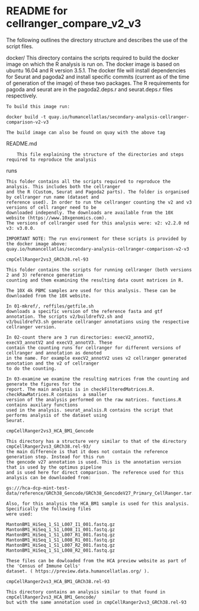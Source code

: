 # README for cellranger_compare_v2_v3

The following outlines the directory structure and describes the use of the script files.

docker/
	This directory contains the scripts required to build the docker image on which
	the R analysis is run on. The docker image is based on ubuntu 16.04 and R version 3.5.1.
	The docker file will install dependencies for Seurat and pagoda2 and install specific
	commits (current as of the time of generation of the image) of these two packages. The R
	requirements for pagoda and seurat are in the pagoda2.deps.r and seurat.deps.r files respectively.

	To build this image run:

	docker build -t quay.io/humancellatlas/secondary-analysis-cellranger-comparison-v2-v3

	The build image can also be found on quay with the above tag

README.md

        This file explaining the structure of the directories and steps required to reproduce the analysis

runs

	This folder contains all the scripts required to reproduce the analysis. This includes both the cellranger
	and the R (Custom, Seurat and Pagoda2 parts). The folder is organised by cellranger run name (dataset and
	reference used). In order to run the cellranger counting the v2 and v3 versions of cell ranger need to be
	downloaded independly. The downloads are available from the 10X website (https://www.10xgenomics.com).
	The versions of cellranger used for this analysis were: v2: v2.2.0 nd v3: v3.0.0.

	IMPORTANT NOTE: The run environment for these scripts is provided by the docker image above:
	quay.io/humancellatlas/secondary-analysis-cellranger-comparison-v2-v3

    cmpCellRanger2vs3_GRCh38.rel-93

	This folder contains the scripts for running cellranger (both versions 2 and 3) reference generation
	counting and them examining the resulting data count matrices in R.

	The 10X 4k PBMC samples are used for this analysis. These can be downloaded from the 10X website.

	In 01-mkref/, reffiles/getfile.sh
	downloads a specific version of the reference fasta and gtf annotation. The scripts v2/buildrefV2.sh and
	v3/buildrefV3.sh generate cellranger annotations using the respective cellranger version.

	In 02-count there are 3 run directories: execV2_annotV2, execV3_annotV2 and execV3_annotV3. These
	contain the counting runs for cellranger for different versions of cellranger and annotation as denoted
	in the name. For example execV2_annotV2 uses v2 cellranger generated annotation and the v2 of cellranger
	to do the counting.

	In 03-examine we examine the resulting matrices from the counting and generate the figures for the
	report. The main analysis is in checkFilteredMatrices.R. checkRawMatrices.R contains  a smaller
	version of the analysis performed on the raw matrices. functions.R contains auxilary functions
	used in the analysis. seurat_analsis.R contains the script that performs analysis of the dataset using
	Seurat.

    cmpCellRanger2vs3_HCA_BM1_Gencode

	This directory has a structure very similar to that of the directory cmpCellRanger2vs3_GRCh38.rel-93/
	the main difference is that it does not contain the reference generation step. Instead for this run
	the gencode v27 annotation is used. This is the annotation version that is used by the optimus pipeline
	and is used here for direct comparison. The reference used for this analysis can be downloaded from:

	gs:///hca-dcp-mint-test-data/reference/GRCh38_Gencode/GRCh38_GencodeV27_Primary_CellRanger.tar.gz

	Also, for this analysis the HCA_BM1 sample is used for this analysis. Specifically the following files
	were used:

	MantonBM1_HiSeq_1_S1_L007_I1_001.fastq.gz  MantonBM1_HiSeq_1_S1_L008_I1_001.fastq.gz
	MantonBM1_HiSeq_1_S1_L007_R1_001.fastq.gz  MantonBM1_HiSeq_1_S1_L008_R1_001.fastq.gz
	MantonBM1_HiSeq_1_S1_L007_R2_001.fastq.gz  MantonBM1_HiSeq_1_S1_L008_R2_001.fastq.gz

	These files can be dowloaded from the HCA preview website as part of the 'Census of Immune Cells'
	dataset. ( https://preview.data.humancellatlas.org/ ). 

    cmpCellRanger2vs3_HCA_BM1_GRCh38.rel-93

	This directory contains an analysis similar to that found in cmpCellRanger2vs3_HCA_BM1_Gencode/
	but with the same annotation used in cmpCellRanger2vs3_GRCh38.rel-93
